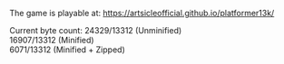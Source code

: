 The game is playable at:
https://artsicleofficial.github.io/platformer13k/

Current byte count: 24329/13312 (Unminified)  
16907/13312 (Minified)  
6071/13312 (Minified + Zipped)